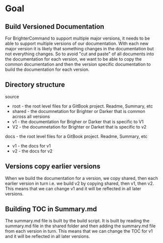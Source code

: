 # Goal

## Build Versioned Documentation

For BrighterCommand to support multiple major versions, it needs to be able to support multiple versions of our documentation.
With each new major version it is likely that something changes in the documentation but not everything changes. So to
avoid "cut and paste" of all documents into the documentation for each version, we want to be able to copy the common 
documentation and then the version specific documentation to build the documentation for each version.

## Directory structure

source
   - root - the root level files for a GitBook project. Readme, Summary, etc
   - shared - the documnetation for Brighter or Darker that is common across all versions
   - v1 - the documentation for Brigher or Darker that is specific to V1
   - V2 - the documnetation for Brighter or Darket that is specific to v2

docs - the root level files for a GitBook project. Readme, Summary, etc
   - v1 - the docs for v1
   - v2 - the docs for v2


## Versions copy earlier versions
    
When we build the documentation for a version, we copy shared, then each earlier version in turn i.e. we build v2 by
copying shared, then v1, then v2. This means that we can change v1 and it will be reflected in all later versions. 

## Building TOC in Summary.md

The summary.md file is built by the build script. It is built by reading the summary.md file in the shared folder and
then adding the summary.md file from each version in turn. This means that we can change the TOC for v1 and it will be
reflected in all later versions.


